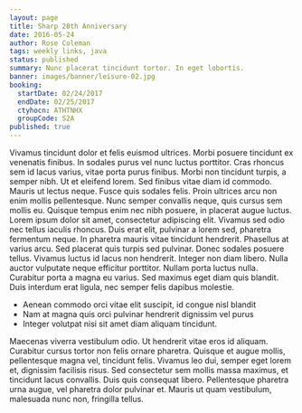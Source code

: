 ```yaml
---
layout: page
title: Sharp 20th Anniversary
date: 2016-05-24
author: Rose Coleman
tags: weekly links, java
status: published
summary: Nunc placerat tincidunt tortor. In eget lobortis.
banner: images/banner/leisure-02.jpg
booking:
  startDate: 02/24/2017
  endDate: 02/25/2017
  ctyhocn: ATHTNHX
  groupCode: S2A
published: true
---
```

Vivamus tincidunt dolor et felis euismod ultrices. Morbi posuere tincidunt ex venenatis finibus. In sodales purus vel nunc luctus porttitor. Cras rhoncus sem id lacus varius, vitae porta purus finibus. Morbi non tincidunt turpis, a semper nibh. Ut et eleifend lorem. Sed finibus vitae diam id commodo. Mauris ut lectus neque. Fusce quis sodales felis. Proin ultrices arcu non enim mollis pellentesque. Nunc semper convallis neque, quis cursus sem mollis eu. Quisque tempus enim nec nibh posuere, in placerat augue luctus. Lorem ipsum dolor sit amet, consectetur adipiscing elit. Vivamus sed odio nec tellus iaculis rhoncus. Duis erat elit, pulvinar a lorem sed, pharetra fermentum neque.
In pharetra mauris vitae tincidunt hendrerit. Phasellus at varius arcu. Sed placerat quis turpis sed pulvinar. Donec sodales posuere tellus. Vivamus luctus id lacus non hendrerit. Integer non diam libero. Nulla auctor vulputate neque efficitur porttitor. Nullam porta luctus nulla. Curabitur porta a magna eu varius. Sed maximus eget diam quis blandit. Duis interdum erat ligula, nec semper felis dapibus molestie.

* Aenean commodo orci vitae elit suscipit, id congue nisl blandit
* Nam at magna quis orci pulvinar hendrerit dignissim vel purus
* Integer volutpat nisi sit amet diam aliquam tincidunt.

Maecenas viverra vestibulum odio. Ut hendrerit vitae eros id aliquam. Curabitur cursus tortor non felis ornare pharetra. Quisque et augue mollis, pellentesque magna vel, tincidunt felis. Vivamus leo dui, semper eget lorem et, dignissim facilisis risus. Sed consectetur sem mollis massa maximus, et tincidunt lacus convallis. Duis quis consequat libero. Pellentesque pharetra urna augue, vel pharetra dolor pulvinar et. Mauris ut quam vestibulum, malesuada nunc non, fringilla tellus.
